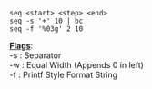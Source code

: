 ````shell
seq <start> <step> <end>
seq -s '+' 10 | bc
seq -f '%03g' 2 10
````

**<u>Flags</u>**:  
-s : Separator  
-w : Equal Width (Appends 0 in left)  
-f : Printf Style Format String
